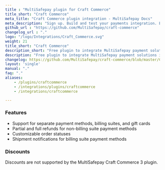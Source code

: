 ```yaml
---
title : "MultiSafepay plugin for Craft Commerce"
title_short: "Craft Commerce"
meta_title: "Craft Commerce plugin integration - MultiSafepay Docs"
meta_description: "Sign up. Build and test your payments integration. Explore our products and services. Use our API Reference, SDKs, and wrappers. Get support."
github_url : "https://github.com/MultiSafepay/craft-commerce"
changelog_url : "."
logo: "/logo/Integrations/Craft_Commerce.svg"
weight: 21
title_short: "Craft Commerce"
description_short: "Free plugin to integrate MultiSafepay payment solutions into your Craft Commerce webshop"
description: "Free plugin to integrate MultiSafepay payment solutions into your Craft Commerce 3 webshop"
changelog: https://github.com/MultiSafepay/craft-commerce/blob/master/CHANGELOG.md
layout: 'single'
manual: "."
faq: "."
aliases: 
    - /plugins/craftcommerce
    - /integrations/plugins/craftcommerce
    - /integrations/craftcommerce

---
```


### Features

- Support for separate payment methods, billing suites, and gift cards
- Partial and full refunds for non-billing suite payment methods
- Customizable order statuses
- Shipment notifications for billing suite payment methods

### Discounts
Discounts are not supported by the MultiSafepay Craft Commerce 3 plugin.